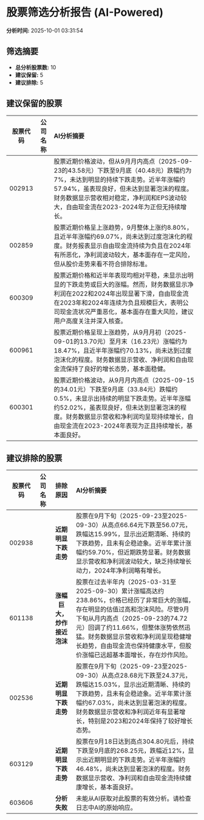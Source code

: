 # 股票筛选分析报告 (AI-Powered)

**分析时间:** 2025-10-01 03:31:54

## 筛选摘要

- **总分析股票数:** 10
- **建议保留:** 5
- **建议排除:** 5

## 建议保留的股票

| 股票代码 | 公司名称 | AI分析摘要 |
|:---:|:---:|:---|
| 002913 |  | 股票近期价格波动，但从9月月内高点（2025-09-23的43.58元）下跌至9月底（40.48元）跌幅约为7%，未达到明显的持续下跌走势。近半年涨幅约57.94%，虽表现良好，但未达到显著泡沫的程度。财务数据显示营收相对稳定，净利润和EPS波动较大，自由现金流在2023-2024年为正但无持续增长。 |
| 002859 |  | 股票近期价格呈上涨趋势，9月整体上涨约8.80%，且近半年涨幅约69.07%，尚未达到过度泡沫化的程度。财务报表显示自由现金流持续为负且在2024年有所恶化，净利润波动较大，基本面存在一定风险，但从股价走势来看不符合排除标准。 |
| 600309 |  | 股票近期价格和近半年表现均相对平稳，未显示出明显的下跌走势或巨大的涨幅。然而，财务数据显示净利润在2022和2024年出现显著下滑，自由现金流在2023年和2024年连续为负且规模巨大，表明公司现金流状况严重恶化，基本面存在重大风险，建议用户高度关注并深入核查。 |
| 600961 |  | 股票近期价格呈现上涨趋势，从9月月初（2025-09-01的13.70元）至月末（16.23元）涨幅约为18.47%，且近半年涨幅约70.13%，尚未达到过度泡沫化的程度。财务数据显示营收、净利润和自由现金流保持了良好的增长态势，基本面稳健。 |
| 600301 |  | 股票近期价格波动，从9月月内高点（2025-09-15的34.01元）下跌至9月底（33.84元）跌幅约0.5%，未显示出持续的明显下跌走势。近半年涨幅约52.02%，虽表现良好，但未达到显著泡沫的程度。财务数据显示营收和净利润均呈现持续增长，自由现金流在2023-2024年表现为正且持续增长，基本面良好。 |

## 建议排除的股票

| 股票代码 | 公司名称 | 排除原因 | AI分析摘要 |
|:---:|:---:|:---:|:---|
| 002938 |  | **近期明显下跌走势** | 股票在9月下旬（2025-09-23至2025-09-30）从高点66.64元下跌至56.07元，跌幅达15.99%，显示出近期清晰、持续的下跌趋势，且未有企稳迹象。近半年累计涨幅约59.70%，但近期跌势显著。财务数据显示营收和净利润波动较大，缺乏持续增长动力，2024年净利润略有增长。 |
| 601138 |  | **涨幅巨大，炒作接近泡沫** | 股票在过去半年内（2025-03-31至2025-09-30）累计涨幅高达约238.86%，价格已经历了非常巨大的涨幅，存在明显的估值过高和泡沫风险。尽管9月下旬从月内高点（2025-09-23的74.72元）回调了约11.66%，但整体涨势依然迅猛。财务数据显示营收和净利润呈现稳健增长趋势，自由现金流也保持健康水平，但股价涨幅已远超基本面增长，存在炒作风险。 |
| 002536 |  | **近期明显下跌走势** | 股票在9月下旬（2025-09-23至2025-09-30）从高点28.68元下跌至24.37元，跌幅达15.03%，显示出近期清晰、持续的下跌趋势，且未有企稳迹象。近半年累计涨幅约67.03%，尚未达到显著泡沫的程度。财务数据显示营收和净利润近年有显著增长，特别是2023和2024年保持了较好增长态势。 |
| 603129 |  | **近期明显下跌走势** | 股票在9月18日达到高点304.80元后，持续下跌至9月底的268.25元，跌幅近12%，显示出近期明显的下跌走势。近半年涨幅约46.48%，尚未达到显著泡沫的程度。财务数据显示营收、净利润和自由现金流持续健康增长，基本面良好。 |
| 603606 |  | **分析失败** | 未能从AI获取对此股票的有效分析。请检查日志中AI的原始响应。 |
